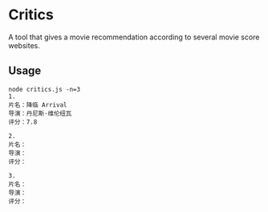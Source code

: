 # Critics

A tool that gives a movie recommendation according to several movie score websites.

## Usage

```shell
node critics.js -n=3
1.
片名：降临 Arrival
导演：丹尼斯·维伦纽瓦
评分：7.8

2.
片名：
导演：
评分：

3.
片名：
导演：
评分：
```
